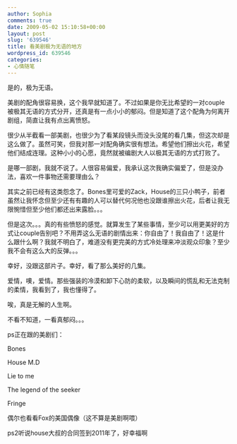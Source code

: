 ```yaml
---
author: Sophia
comments: true
date: 2009-05-02 15:10:58+00:00
layout: post
slug: '639546'
title: 看美剧极为无语的地方
wordpress_id: 639546
categories:
- 心情随笔
---
```


是的，极为无语。

美剧的配角很容易换，这个我早就知道了。不过如果是你无比希望的一对couple被极其无语的方式分开，还真是有一点小小的郁闷。但是知道了这个配角为何离开剧组，简直让我有点出离愤怒。

很少从半截看一部美剧，也很少为了看某段镜头而没头没尾的看几集，但这次却是这么做了。虽然可笑，但我对那一对配角确实很有想法。希望他们擦出火花，希望他们结成连理。这种小小的心愿，竟然就被编剧大人以极其无语的方式打败了。

是哪一部剧，我就不说了。人很容易偏爱，我承认这次我确实偏爱了，但是没办法，喜欢一件事物还需要理由么？

其实之前已经有这类怨念了。Bones里可爱的Zack，House的三只小鸭子，前者虽然让我怀念但至少还有有趣的人可以替代何况他也没跟谁擦出火花，后者让我无限惋惜但至少他们都还出来露脸。。。

但是这次。。。真的有些愤怒的感觉。就算发生了某些事情，至少可以用更美好的方式让couple告别吧？不用弄这么无语的剧情出来：你自由了！我自由了！这是什么跟什么啊？我就不明白了，难道没有更完美的方式冷处理来冲淡观众印象？至少我不会有这么大的反弹。。。

幸好，没跟这部片子。幸好，看了那么美好的几集。

爱情，噢，爱情。那些强装的冷漠和卸下心防的柔软，以及瞬间的慌乱和无法克制的柔情，我看到了，我也懂得了。

唉，真是无解的人生啊。

不看不知道，一看真郁闷。。。

ps正在跟的美剧们：

Bones

House M.D

Lie to me

The legend of the seeker

Fringe

偶尔也看看Fox的美国偶像（这不算是美剧啊喂）

ps2听说house大叔的合同签到2011年了，好幸福啊

